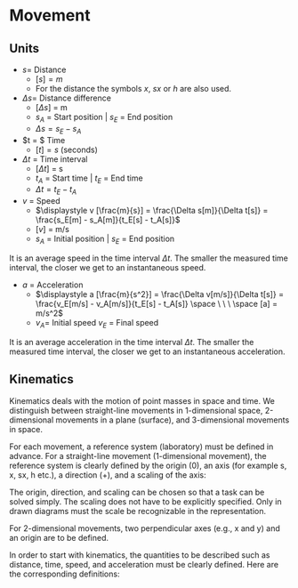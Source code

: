 # Movement

## Units

- $s =$ Distance
  - $[s] = m$
  - For the distance the symbols $x$, $sx$ or $h$ are also used.
- $\Delta s =$ Distance difference
  - $[\Delta s]$ = m
  - $s_A$ = Start position | $s_E$ = End position
  - $\Delta s = s_E - s_A$
- $t = $ Time
  - $[t] = s$ (seconds)
- $\Delta t$ = Time interval
  - $[\Delta t]$ = s
  - $t_A$ = Start time | $t_E$ = End time  
  - $\Delta t = t_E - t_A$
- $v$ = Speed
  - $\displaystyle v [\frac{m}{s}] = \frac{\Delta s[m]}{\Delta t[s]} = \frac{s_E[m] - s_A[m]}{t_E[s] - t_A[s]}$
  - $[v]$ = m/s
  - $s_A$ = Initial position | $s_E$ = End position

It is an average speed in the time interval $\Delta t$. The smaller the measured time interval, the closer we get to an instantaneous speed.

- $a$ = Acceleration
  - $\displaystyle a [\frac{m}{s^2}] = \frac{\Delta v[m/s]}{\Delta t[s]} = \frac{v_E[m/s] - v_A[m/s]}{t_E[s] - t_A[s]} \space \ \ \ \space [a] = m/s^2$
  - $v_A$= Initial speed $v_E$ = Final speed

It is an average acceleration in the time interval $\Delta t$. The smaller the measured time interval, the closer we get to an instantaneous acceleration.

## Kinematics

Kinematics deals with the motion of point masses in space and time. We distinguish between straight-line movements in 1-dimensional space, 2-dimensional movements in a plane (surface), and 3-dimensional movements in space.

For each movement, a reference system (laboratory) must be defined in advance. For a straight-line movement (1-dimensional movement), the reference system is clearly defined by the origin (0), an axis (for example s, x, sx, h etc.), a direction (+), and a scaling of the axis:

The origin, direction, and scaling can be chosen so that a task can be solved simply. The scaling does not have to be explicitly specified. Only in drawn diagrams must the scale be recognizable in the representation.

For 2-dimensional movements, two perpendicular axes (e.g., x and y) and an origin are to be defined.

In order to start with kinematics, the quantities to be described such as distance, time, speed, and acceleration must be clearly defined. Here are the corresponding definitions:
  
